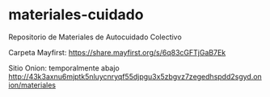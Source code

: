 # materiales-cuidado
Repositorio de Materiales de Autocuidado Colectivo

Carpeta Mayfirst: https://share.mayfirst.org/s/6q83cGFTjGaB7Ek

Sitio Onion: temporalmente abajo http://43k3axnu6mjptk5nluycnryqf55djpgu3x5zbgvz7zegedhspdd2sgyd.onion/materiales


